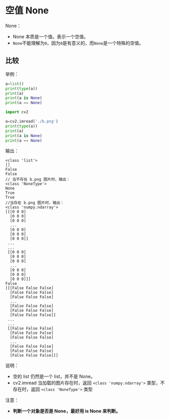 
# 空值 None

None：

- None 本质是一个值。表示一个空值。
- `None`不能理解为`0`，因为`0`是有意义的，而`None`是一个特殊的空值。

## 比较

举例：

```py
a=list()
print(type(a))
print(a)
print(a is None)
print(a == None)

import cv2

a=cv2.imread('./b.png')
print(type(a))
print(a)
print(a is None)
print(a == None)
```

输出：

```
<class 'list'>
[]
False
False
// 当不存在 b.png 图片时，输出：
<class 'NoneType'>
None
True
True
//当存在 b.png 图片时，输出：
<class 'numpy.ndarray'>
[[[0 0 0]
  [0 0 0]
  [0 0 0]
  ...
  [0 0 0]
  [0 0 0]
  [0 0 0]]
 ...
 ...
 [[0 0 0]
  [0 0 0]
  [0 0 0]
  ...
  [0 0 0]
  [0 0 0]
  [0 0 0]]]
False
[[[False False False]
  [False False False]
  [False False False]
  ...
  [False False False]
  [False False False]
  [False False False]]
 ...
 ...
 [[False False False]
  [False False False]
  [False False False]
  ...
  [False False False]
  [False False False]
  [False False False]]]
```

说明：

- 空的 list 仍然是一个 list，并不是 None。
- cv2.imread 当加载的图片存在时，返回 `<class 'numpy.ndarray'>` 类型，不存在时，返回 `<class 'NoneType'>` 类型

注意：

- **判断一个对象是否是 None，最好用 is None 来判断。**



